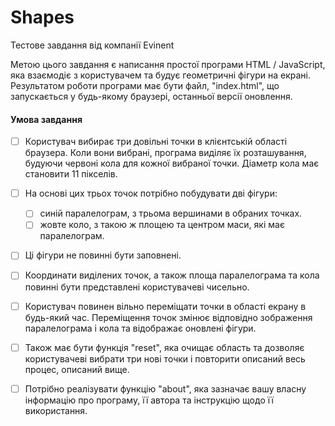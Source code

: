 # Shapes
Тестове завдання від компанії Evinent

Метою цього завдання є написання простої програми HTML / JavaScript, яка взаємодіє з користувачем та будує геометричні фігури на екрані. Результатом роботи програми має бути файл, "index.html", що запускається у будь-якому браузері, останньої версії оновлення.

#### Умова завдання

- [ ] Користувач вибирає три довільні точки в клієнтській області браузера. Коли вони вибрані, програма виділяє їх розташування, будуючи червоні кола для кожної вибраної точки. Діаметр кола має становити 11 пікселів.

- [ ] На основі цих трьох точок потрібно побудувати дві фігури:
  - [ ] синій паралелограм, з трьома вершинами в обраних точках.
  - [ ] жовте коло, з такою ж площею та центром маси, які має паралелограм.
- [ ] Ці фігури не повинні бути заповнені.

- [ ] Координати виділених точок, а також площа паралелограма та кола повинні бути представлені користувачеві чисельно.
- [ ] Користувач повинен вільно переміщати точки в області екрану в будь-який час. Переміщення точок змінює відповідно зображення паралелограма і кола та відображає оновлені фігури.
- [ ] Також має бути функція "reset", яка очищає область та дозволяє користувачеві вибрати три нові точки і повторити описаний весь процес, описаний вище.
- [ ] Потрібно реалізувати функцію  "about", яка зазначає вашу власну інформацію про програму, її автора та інструкцію щодо її використання.
